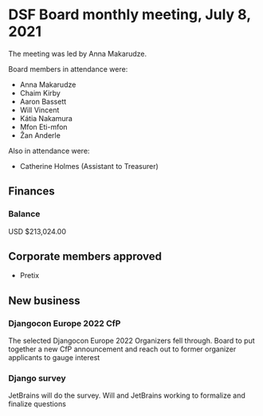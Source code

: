 # DSF Board monthly meeting, July 8, 2021

The meeting was led by Anna Makarudze.

Board members in attendance were:

- Anna Makarudze
- Chaim Kirby
- Aaron Bassett
- Will Vincent
- Kátia Nakamura
- Mfon Eti-mfon
- Žan Anderle

Also in attendance were:

- Catherine Holmes (Assistant to Treasurer)

## Finances

### Balance

USD $213,024.00

## Corporate members approved

- Pretix

## New business

### Djangocon Europe 2022 CfP

The selected Djangocon Europe 2022 Organizers fell through. Board to put together a new CfP announcement and reach out to former organizer applicants to gauge interest

### Django survey

JetBrains will do the survey. Will and JetBrains working to formalize and finalize questions
